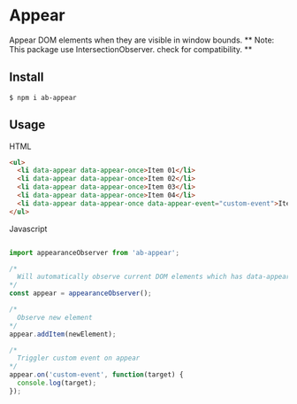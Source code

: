 # Appear
Appear DOM elements when they are visible in window bounds.
** Note: This package use IntersectionObserver. check for compatibility. **

## Install
```
$ npm i ab-appear
```

## Usage

HTML

```html
<ul>
  <li data-appear data-appear-once>Item 01</li>
  <li data-appear data-appear-once>Item 02</li>
  <li data-appear data-appear-once>Item 03</li>
  <li data-appear data-appear-once>Item 04</li>
  <li data-appear data-appear-once data-appear-event="custom-event">Item 05</li>
</ul>
```

Javascript

```js

import appearanceObserver from 'ab-appear';

/*
  Will automatically observe current DOM elements which has data-appear attribute
*/
const appear = appearanceObserver();

/*
  Observe new element
*/
appear.addItem(newElement);

/*
  Triggler custom event on appear
*/
appear.on('custom-event', function(target) {
  console.log(target);
});